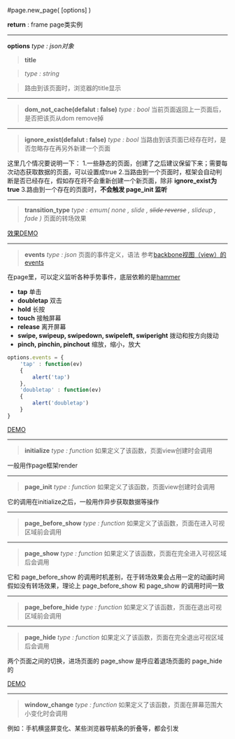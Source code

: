 #page.new_page( [options] )

**return** : frame page类实例

----------

**options**
*type : json对象*


>**title**

>*type : string*

>路由到该页面时，浏览器的title显示

----------


>**dom_not_cache(defalut : false)**
>*type : bool*
>当前页面返回上一页面后，是否把该页从dom remove掉


---------


>**ignore_exist(defalut : false)**
>*type : bool*
>当路由到该页面已经存在时，是否忽略存在再另外新建一个页面



这里几个情况要说明一下：
1.一些静态的页面，创建了之后建议保留下来；需要每次动态获取数据的页面，可以设置成true
2.当路由到一个页面时，框架会自动判断是否已经存在，假如存在将不会重新创建一个新页面，除非 **ignore_exist为true**
3.路由到一个存在的页面时，**不会触发 page_init 监听**

----------

>**transition_type**
>*type : emum( none , slide  , ~~slide reverse~~ , slideup , fade )*
>页面的转场效果

[效果DEMO][1]

----------

>**events**
>*type : json*
>页面的事件定义，语法 参考[backbone视图（view）的events][2]


在page里，可以定义监听各种手势事件，底层依赖的是[hammer][3]

- **tap**  单击
- **doubletap**  双击
- **hold**  长按
- **touch** 接触屏幕
- **release** 离开屏幕
- **swipe, swipeup, swipedown, swipeleft, swiperight**   拨动和按方向拨动
- **pinch, pinchin, pinchout** 缩放，缩小，放大

```javascript
options.events = {
	'tap' : function(ev)
	{
		alert('tap')
	},
	'doubletap' : function(ev)
	{
		alert('doubletap')
	}
}
```

[DEMO][4]


----------
>**initialize**
*type : function*
如果定义了该函数，页面view创建时会调用

一般用作page框架render

----------

>**page_init**
>*type : function*
>如果定义了该函数，页面view创建时会调用

它的调用在initialize之后，一般用作异步获取数据等操作

----------

>**page_before_show**
>*type : function*
>如果定义了该函数，页面在进入可视区域前会调用


----------

>**page_show**
>*type : function*
>如果定义了该函数，页面在完全进入可视区域后会调用

它和 page_before_show 的调用时机差别，在于转场效果会占用一定的动画时间
假如没有转场效果，理论上 page_before_show 和 page_show 的调用时间一致

----------

>**page_before_hide**
>*type : function*
>如果定义了该函数，页面在退出可视区域前会调用

----------

>**page_hide**
>*type : function*
>如果定义了该函数，页面在完全退出可视区域后会调用

两个页面之间的切换，进场页面的 page_show 是呼应着退场页面的 page_hide 的

[DEMO][5]

----------

>**window_change**
>*type : function*
>如果定义了该函数，页面在屏幕范围大小变化时会调用

例如：手机横竖屏变化、某些浏览器导航条的折叠等，都会引发


  [1]: http://my.poco.cn/hotbed/webapp_frame/demo/transition_type.html
  [2]: http://documentcloud.github.io/backbone/#View-extend
  [3]: http://eightmedia.github.io/hammer.js/
  [4]: http://my.poco.cn/hotbed/webapp_frame/demo/events.html
  [5]: http://my.poco.cn/hotbed/webapp_frame/demo/page_function.html